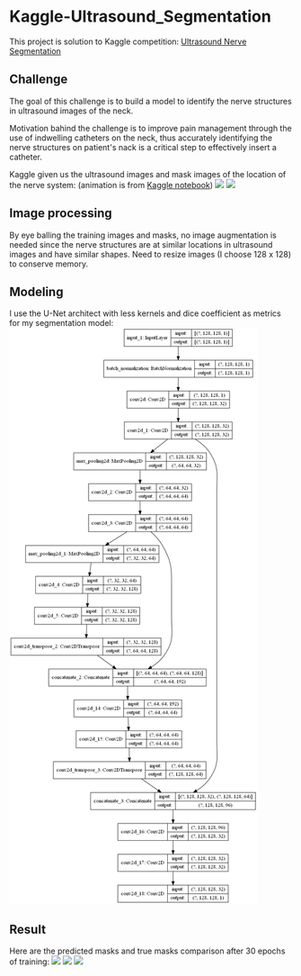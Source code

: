 # Kaggle-Ultrasound_Segmentation
 
This project is solution to Kaggle competition: [Ultrasound Nerve Segmentation](https://www.kaggle.com/c/ultrasound-nerve-segmentation/overview)

## Challenge

The goal of this challenge is to build a model to identify the nerve structures in ultrasound images of the neck.

Motivation bahind the challenge is to improve pain management through the use of indwelling catheters on the neck, thus accurately identifying the nerve structures on patient's nack is a critical step to effectively insert a catheter.

Kaggle given us the ultrasound images and mask images of the location of the nerve system: (animation is from [Kaggle notebook](https://www.kaggle.com/chefele/animated-images-with-outlined-nerve-area))
<img src="images/patient-32.gif" width="400">
<img src="images/patient-41.gif" width="400">

## Image processing

By eye balling the training images and masks, no image augmentation is needed since the nerve structures are at similar locations in ultrasound images and have similar shapes. Need to resize images (I choose 128 x 128) to conserve memory.

## Modeling

I use the U-Net architect with less kernels and dice coefficient as metrics for my segmentation model:
<img src="images/model.png">

## Result

Here are the predicted masks and true masks comparison after 30 epochs of training:
<img src="image/patient-41_30.gif">
<img src="image/patient-34_30.gif">
<img src="image/patient-26_30.gif">
